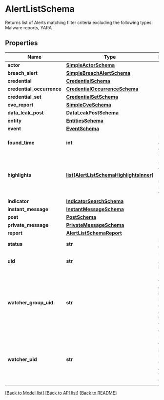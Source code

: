 # AlertListSchema

Returns list of Alerts matching filter criteria excluding the following types: Malware reports, YARA

## Properties
Name | Type | Description | Notes
------------ | ------------- | ------------- | -------------
**actor** | [**SimpleActorSchema**](SimpleActorSchema.md) |  | [optional] 
**breach_alert** | [**SimpleBreachAlertSchema**](SimpleBreachAlertSchema.md) |  | [optional] 
**credential** | [**CredentialSchema**](CredentialSchema.md) |  | [optional] 
**credential_occurrence** | [**CredentialOccurrenceSchema**](CredentialOccurrenceSchema.md) |  | [optional] 
**credential_set** | [**CredentialSetSchema**](CredentialSetSchema.md) |  | [optional] 
**cve_report** | [**SimpleCveSchema**](SimpleCveSchema.md) |  | [optional] 
**data_leak_post** | [**DataLeakPostSchema**](DataLeakPostSchema.md) |  | [optional] 
**entity** | [**EntitiesSchema**](EntitiesSchema.md) |  | [optional] 
**event** | [**EventSchema**](EventSchema.md) |  | [optional] 
**found_time** | **int** | Date when alert was created. | 
**highlights** | [**list[AlertListSchemaHighlightsInner]**](AlertListSchemaHighlightsInner.md) | Text snippets with &#x60;highlights&#x60; matching search terms. | [optional] 
**indicator** | [**IndicatorSearchSchema**](IndicatorSearchSchema.md) |  | [optional] 
**instant_message** | [**InstantMessageSchema**](InstantMessageSchema.md) |  | [optional] 
**post** | [**PostSchema**](PostSchema.md) |  | [optional] 
**private_message** | [**PrivateMessageSchema**](PrivateMessageSchema.md) |  | [optional] 
**report** | [**AlertListSchemaReport**](AlertListSchemaReport.md) |  | [optional] 
**status** | **str** | Read or unread. | 
**uid** | **str** | Unique alert identifier. | 
**watcher_group_uid** | **str** | Unique watcher group identifier. Displayed if user has access to this watcher group. | [optional] 
**watcher_uid** | **str** | Unique watcher identifier. Displayed if user has access to this watcher. | [optional] 

[[Back to Model list]](../README.md#documentation-for-models) [[Back to API list]](../README.md#documentation-for-api-endpoints) [[Back to README]](../README.md)


